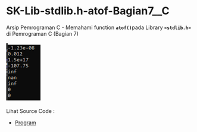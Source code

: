 # SK-Lib-stdlib.h-atof-Bagian7__C
Arsip Pemrograman C - Memahami function <code><b>atof()</b></code>pada Library <code><b>&lt;stdlib.h></b></code> di Pemrograman C (Bagian 7)<br><br>
<img src="https://github.com/RizkyKhapidsyah/SK-Lib-stdlib.h-atof-Bagian7__C/blob/master/SK-Lib-stdlib.h-atof-Bagian7__C/x64/result/001.PNG"><br><br>
Lihat Source Code : <br>
- <a href="https://github.com/RizkyKhapidsyah/SK-Lib-stdlib.h-atof-Bagian7__C/blob/master/SK-Lib-stdlib.h-atof-Bagian7__C/Source.c">Program</a>
